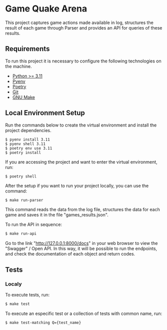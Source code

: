 # Game Quake Arena

This project captures game actions made available in log, structures the result of each game through Parser and provides an API for queries of these results.

## Requirements

To run this project it is necessary to configure the following technologies on the machine.

- [Python >= 3.11](https://www.python.org/)
- [Pyenv](https://github.com/pyenv/pyenv)
- [Poetry](https://python-poetry.org/)
- [Git](https://git-scm.com/)
- [GNU Make](https://www.gnu.org/software/make/)

## Local Environment Setup

Run the commands below to create the virtual environment and install the project dependencies.

```shell
$ pyenv install 3.11
$ pyenv shell 3.11
$ poetry env use 3.11
$ poetry install
```

If you are accessing the project and want to enter the virtual environment, run:

```shell
$ poetry shell
```

After the setup if you want to run your project locally, you can use the command:

```bash
$ make run-parser
```

This command reads the data from the log file, structures the data for each game and saves it in the file "games_results.json".

To run the API in sequence:

```bash
$ make run-api
```

Go to the link "http://127.0.0.1:8000/docs" in your web browser to view the "Swagger" / Open API. In this way, it will be possible to run the endpoints, and check the documentation of each object and return codes. 

## Tests

### Localy

To execute tests, run:

```bash
$ make test
```

To execute an especific test or a collection of tests with common name, run:

```bash
$ make test-matching Q={test_name}
```
